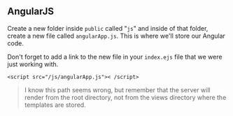 ##  AngularJS

Create a new folder inside `public` called "`js`" and inside of that folder, create a new file called `angularApp.js`. This is 
where we'll store our Angular code.

Don't forget to add a link to the new file in your `index.ejs` file that we were just working with.

`<script src="/js/angularApp.js">< /script>` 

> I know this path seems wrong, but remember that the server will render from the root directory, not from the views directory where the 
templates are stored.